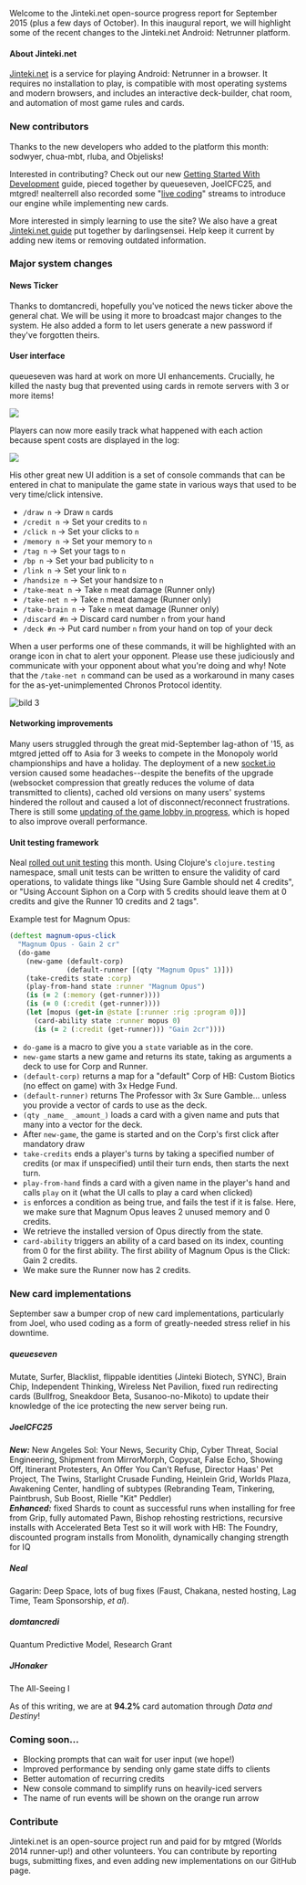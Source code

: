 Welcome to the Jinteki.net open-source progress report for September 2015 (plus a few days of October). In this inaugural report, we will highlight some of the recent changes to the Jinteki.net Android: Netrunner platform.

#### About Jinteki.net

[Jinteki.net](http://www.jinteki.net) is a service for playing Android: Netrunner in a browser. It requires no installation to play, is compatible with most operating systems and modern browsers, and includes an interactive deck-builder, chat room, and automation of most game rules and cards.

### New contributors

Thanks to the new developers who added to the platform this month: sodwyer, chua-mbt, rluba, and Objelisks!

Interested in contributing? Check out our new [Getting Started With Development](https://github.com/mtgred/netrunner/wiki/Getting-Started-with-Development) guide, pieced together by queueseven, JoelCFC25, and mtgred! nealterrell also recorded some "[live coding](https://www.livecoding.tv/video/jintekinet-intro-tenma-line-12/)" streams to introduce our engine while implementing new cards.

More interested in simply learning to use the site? We also have a great [Jinteki.net guide](https://github.com/mtgred/netrunner/wiki/Jinteki.net-Guide) put together by darlingsensei. Help keep it current by adding new items or removing outdated information.

### Major system changes

#### News Ticker
Thanks to domtancredi, hopefully you've noticed the news ticker above the general chat. We will be using it more to broadcast major changes to the system. He also added a form to let users generate a new password if they've forgotten theirs. 

#### User interface
queueseven was hard at work on more UI enhancements. Crucially, he killed the nasty bug that prevented using cards in remote servers with 3 or more items! 

![](https://cloud.githubusercontent.com/assets/3126597/10014032/c3d48510-6116-11e5-8f38-21df4d19f734.png)

Players can now more easily track what happened with each action because spent costs are displayed in the log:   

![](https://cloud.githubusercontent.com/assets/3126597/9705929/505b01d8-54d5-11e5-9914-b47f62382143.png)

His other great new UI addition is a set of console commands that can be entered in chat to manipulate the game state in various ways that used to be very time/click intensive. 

- `/draw n` -> Draw `n` cards
- `/credit n` -> Set your credits to `n`
- `/click n` -> Set your clicks to `n`
- `/memory n` -> Set your memory to `n`
- `/tag n` -> Set your tags to `n`
- `/bp n` -> Set your bad publicity to `n`
- `/link n` -> Set your link to `n`
- `/handsize n` -> Set your handsize to `n`
- `/take-meat n` -> Take `n` meat damage (Runner only)
- `/take-net n` -> Take `n` meat damage (Runner only) 
- `/take-brain n` -> Take `n` meat damage (Runner only)
- `/discard #n` -> Discard card number `n` from your hand  
- `/deck #n` -> Put card number `n` from your hand on top of your deck

When a user performs one of these commands, it will be highlighted with an orange icon in chat to alert your opponent. Please use these judiciously and communicate with your opponent about what you're doing and why! Note that the `/take-net n` command can be used as a workaround in many cases for the as-yet-unimplemented Chronos Protocol identity.

![bild 3](https://cloud.githubusercontent.com/assets/3126597/9814746/be64c844-5890-11e5-9088-ab3c6fb4082f.png)

#### Networking improvements
Many users struggled through the great mid-September lag-athon of '15, as mtgred jetted off to Asia for 3 weeks to compete in the Monopoly world championships and have a holiday. The deployment of a new [socket.io](http://socket.io/) version caused some headaches--despite the benefits of the upgrade (websocket compression that greatly reduces the volume of data transmitted to clients), cached old versions on many users' systems hindered the rollout and caused a lot of disconnect/reconnect frustrations. There is still some [updating of the game lobby in progress](https://github.com/mtgred/netrunner/pull/786), which is hoped to also improve overall performance.

#### Unit testing framework
Neal [rolled out unit testing](https://github.com/mtgred/netrunner/pull/736) this month. Using Clojure's `clojure.testing` namespace, small unit tests can be written to ensure the validity of card operations, to validate things like "Using Sure Gamble should net 4 credits", or "Using Account Siphon on a Corp with 5 credits should leave them at 0 credits and give the Runner 10 credits and 2 tags".

Example test for Magnum Opus:

```clojure
(deftest magnum-opus-click
  "Magnum Opus - Gain 2 cr"
  (do-game
    (new-game (default-corp)
              (default-runner [(qty "Magnum Opus" 1)]))
    (take-credits state :corp)
    (play-from-hand state :runner "Magnum Opus")
    (is (= 2 (:memory (get-runner))))
    (is (= 0 (:credit (get-runner))))
    (let [mopus (get-in @state [:runner :rig :program 0])]
      (card-ability state :runner mopus 0)
      (is (= 2 (:credit (get-runner))) "Gain 2cr"))))
```

* `do-game` is a macro to give you a `state` variable as in the core.
* `new-game` starts a new game and returns its state, taking as arguments a deck to use for Corp and Runner.
* `(default-corp)` returns a map for a "default" Corp of HB: Custom Biotics (no effect on game) with 3x Hedge Fund.
* `(default-runner)` returns The Professor with 3x Sure Gamble... unless you provide a vector of cards to use as the deck.
* `(qty _name_ _amount_)` loads a card with a given name and puts that many into a vector for the deck.
* After `new-game`, the game is started and on the Corp's first click after mandatory draw
* `take-credits` ends a player's turns by taking a specified number of credits (or max if unspecified) until their turn ends, then starts the next turn.
* `play-from-hand` finds a card with a given name in the player's hand and calls `play` on it (what the UI calls to play a card when clicked)
* `is` enforces a condition as being true, and fails the test if it is false. Here, we make sure that Magnum Opus leaves 2 unused memory and 0 credits.
* We retrieve the installed version of Opus directly from the state.
* `card-ability` triggers an ability of a card based on its index, counting from 0 for the first ability. The first ability of Magnum Opus is the Click: Gain 2 credits.
* We make sure the Runner now has 2 credits.

### New card implementations
September saw a bumper crop of new card implementations, particularly from Joel, who used coding as a form of greatly-needed stress relief in his downtime. 

##### queueseven
Mutate, Surfer, Blacklist, flippable identities (Jinteki Biotech, SYNC), Brain Chip, Independent Thinking, Wireless Net Pavilion, fixed run redirecting cards (Bullfrog, Sneakdoor Beta, Susanoo-no-Mikoto) to update their knowledge of the ice protecting the new server being run. 

##### JoelCFC25
**_New:_** New Angeles Sol: Your News, Security Chip, Cyber Threat, Social Engineering, Shipment from MirrorMorph, Copycat, False Echo, Showing Off, Itinerant Protesters, An Offer You Can't Refuse, Director Haas' Pet Project, The Twins, Starlight Crusade Funding, Heinlein Grid, Worlds Plaza, Awakening Center, handling of subtypes (Rebranding Team, Tinkering, Paintbrush, Sub Boost, Rielle "Kit" Peddler)  
**_Enhanced:_** fixed Shards to count as successful runs when installing for free from Grip, fully automated Pawn, Bishop rehosting restrictions, recursive installs with Accelerated Beta Test so it will work with HB: The Foundry, discounted program installs from Monolith, dynamically changing strength for IQ

##### Neal
Gagarin: Deep Space, lots of bug fixes (Faust, Chakana, nested hosting, Lag Time, Team Sponsorship, _et al_).

##### domtancredi
Quantum Predictive Model, Research Grant

##### JHonaker
The All-Seeing I

As of this writing, we are at __94.2%__ card automation through _Data and Destiny_!

### Coming soon...

* Blocking prompts that can wait for user input (we hope!)
* Improved performance by sending only game state diffs to clients
* Better automation of recurring credits
* New console command to simplify runs on heavily-iced servers
* The name of run events will be shown on the orange run arrow

### Contribute

Jinteki.net is an open-source project run and paid for by mtgred (Worlds 2014 runner-up!) and other volunteers. You can contribute by reporting bugs, submitting fixes, and even adding new implementations on our GitHub page.